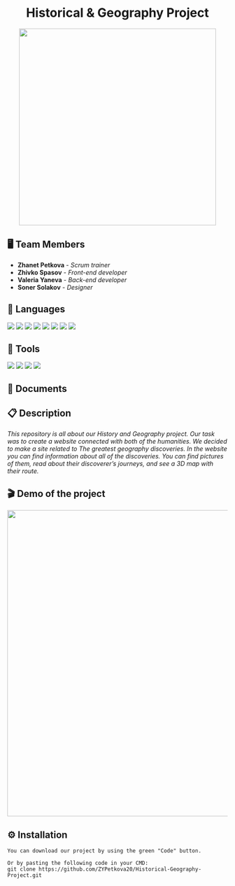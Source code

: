 <h1 align="center">Historical & Geography Project</h1>
<p align="center">
<img src="https://cdn.discordapp.com/attachments/715634535148027966/949723300593033256/Main_logo.png" width="450px">
</p>

## 🖥 Team Members
* **Zhanet Petkova** - *Scrum trainer* 
* **Zhivko Spasov** - *Front-end developer* 
* **Valeria Yaneva** - *Back-end developer* 
* **Soner Solakov** - *Designer* 

## 🚀 Languages 

<p align="left"> 
    <img src="https://img.icons8.com/color/48/000000/html-5.png"/> 
    <img src="https://img.icons8.com/color/48/000000/sass.png"/>
    <img src="https://img.icons8.com/color/48/000000/javascript--v1.png"/>
    <img src="https://img.icons8.com/windows/48/fa314a/gulp.png"/>
    <img src="https://cdn.discordapp.com/attachments/715634535148027966/949732605455118336/Post-css-4.png"/>
    <img src="https://cdn.discordapp.com/attachments/715634535148027966/949733918913986641/AOS_Cut.png"/>
    <img src="https://img.icons8.com/color/48/000000/npm.png"/>
    <img src="https://cdn.discordapp.com/attachments/715634535148027966/954792786295681096/babel.png"/>
     
  
   


  ## 🔧 Tools 
  <p align="left"> 
    <img src="https://img.icons8.com/color/48/000000/visual-studio-code-2019.png"/>
    <img src="https://img.icons8.com/color/48/000000/figma--v1.png"/>
    <img src="https://img.icons8.com/color/48/000000/git.png"/>
    <img src="https://img.icons8.com/fluency/48/000000/adobe-photoshop.png"/>
      
  ## 📄 Documents
      
  ## 📋 Description
    

*This repository is all about our History and Geography project. Our task was to create a website connected with both of the humanities. We decided to make a site related to The greatest geography discoveries. In the website you can find information about all of the discoveries. You can find pictures of them, read about their discoverer’s journeys, and see a 3D map with their route.*   
      
## 🎬 Demo of the project 

<p align="center">
<img src="https://cdn.discordapp.com/attachments/715634535148027966/951518957842599997/Silver_24inch_iMac_Mockup_2.png" width = "700px" >
</p>

## ⚙ Installation
```
You can download our project by using the green "Code" button.

Or by pasting the following code in your CMD:
git clone https://github.com/ZYPetkova20/Historical-Geography-Project.git
```
   
